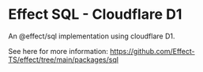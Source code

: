 # Effect SQL - Cloudflare D1

An @effect/sql implementation using cloudflare D1.

See here for more information: https://github.com/Effect-TS/effect/tree/main/packages/sql
